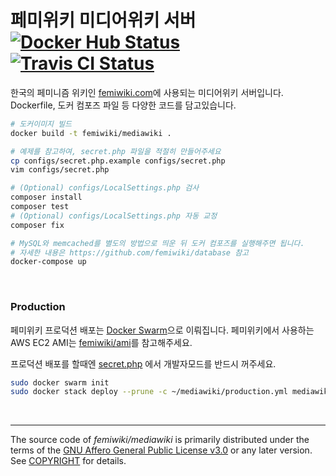 페미위키 미디어위키 서버 [![Docker Hub Status]][Docker Hub Link] [![Travis CI Status]][Travis CI Link]
========
한국의 페미니즘 위키인 [femiwiki.com]에 사용되는 미디어위키 서버입니다.
Dockerfile, 도커 컴포즈 파일 등 다양한 코드를 담고있습니다.

```bash
# 도커이미지 빌드
docker build -t femiwiki/mediawiki .

# 예제를 참고하여, secret.php 파일을 적절히 만들어주세요
cp configs/secret.php.example configs/secret.php
vim configs/secret.php

# (Optional) configs/LocalSettings.php 검사
composer install
composer test
# (Optional) configs/LocalSettings.php 자동 교정
composer fix

# MySQL와 memcached를 별도의 방법으로 띄운 뒤 도커 컴포즈를 실행해주면 됩니다.
# 자세한 내용은 https://github.com/femiwiki/database 참고
docker-compose up
```

&nbsp;

### Production
페미위키 프로덕션 배포는 [Docker Swarm]으로 이뤄집니다. 페미위키에서 사용하는
AWS EC2 AMI는 [femiwiki/ami]를 참고해주세요.

프로덕션 배포를 할때엔 [secret.php] 에서 개발자모드를 반드시 꺼주세요.

```sh
sudo docker swarm init
sudo docker stack deploy --prune -c ~/mediawiki/production.yml mediawiki
```

&nbsp;

--------

The source code of *femiwiki/mediawiki* is primarily distributed under the terms
of the [GNU Affero General Public License v3.0] or any later version. See
[COPYRIGHT] for details.

[Docker Hub Status]: https://badgen.net/docker/pulls/femiwiki/mediawiki/?icon=docker&label=pulls
[Docker Hub Link]: https://hub.docker.com/r/femiwiki/mediawiki/
[Travis CI Status]: https://badgen.net/travis/femiwiki/mediawiki/master?label=build
[Travis CI Link]: https://travis-ci.org/femiwiki/mediawiki
[femiwiki.com]: https://femiwiki.com
[Docker Swarm]: https://docs.docker.com/engine/swarm/
[femiwiki/ami]: https://github.com/femiwiki/ami
[secret.php]: configs/secret.php.example
[GNU Affero General Public License v3.0]: LICENSE
[COPYRIGHT]: COPYRIGHT

